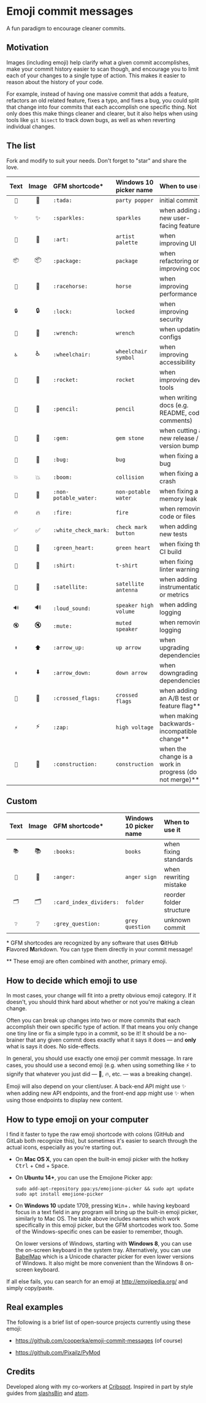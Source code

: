 # Emoji commit messages

A fun paradigm to encourage cleaner commits.

## Motivation

Images (including emoji) help clarify what a given commit accomplishes,
make your commit history easier to scan though, and encourage you
to limit each of your changes to a single type of action.
This makes it easier to reason about the history of your code.

For example, instead of having one massive commit that adds a feature,
refactors an old related feature, fixes a typo, and fixes a bug,
you could split that change into four commits that each accomplish
one specific thing. Not only does this make things cleaner and clearer,
but it also helps when using tools like `git bisect` to track down bugs,
as well as when reverting individual changes.

## The list

Fork and modify to suit your needs. Don't forget to "star" and share the love.

| Text | Image | GFM shortcode* | Windows 10 picker name | When to use it |
|:--:|:-----:|:--------- |:-------------- |:-------------- |
| `🎉` | :tada: | `:tada:` | `party popper` | initial commit |
| `✨` | :sparkles: | `:sparkles:` | `sparkles` | when adding a new user-facing feature |
| `🎨` | :art: | `:art:` | `artist palette` | when improving UI |
| `📦` | :package: | `:package:` | `package` | when refactoring or improving code |
| `🐎` | :racehorse: | `:racehorse:` | `horse` | when improving performance |
| `🔒` | :lock: | `:lock:` | `locked` | when improving security |
| `🔧` | :wrench: | `:wrench:` | `wrench` | when updating configs |
| `♿` | :wheelchair: | `:wheelchair:` | `wheelchair symbol` |  when improving accessibility |
| `🚀` | :rocket: | `:rocket:` | `rocket` | when improving dev tools |
| `📝` | :pencil: | `:pencil:` | `pencil` | when writing docs (e.g. README, code comments) |
| `💎` | :gem: | `:gem:` | `gem stone` | when cutting a new release / version bump |
| `🐛` | :bug: | `:bug:` | `bug` | when fixing a bug |
| `💥` | :boom: | `:boom:` | `collision` | when fixing a crash |
| `🚱` | :non-potable_water: | `:non-potable_water:` | `non-potable water` | when fixing a memory leak |
| `🔥` | :fire: | `:fire:` | `fire` | when removing code or files |
| `✅` | :white_check_mark: | `:white_check_mark:` | `check mark button` | when adding new tests |
| `💚` | :green_heart: | `:green_heart:` | `green heart` | when fixing the CI build |
| `👕` | :shirt: | `:shirt:` | `t-shirt` | when fixing linter warnings |
| `📡` | :satellite: | `:satellite:` | `satellite antenna` | when adding instrumentation or metrics |
| `🔊` | :loud_sound: | `:loud_sound:` | `speaker high volume` | when adding logging |
| `🔇` | :mute: | `:mute:` | `muted speaker` | when removing logging |
| `⬆` | :arrow_up: | `:arrow_up:` | `up arrow` | when upgrading dependencies |
| `⬇` | :arrow_down: | `:arrow_down:` | `down arrow` | when downgrading dependencies |
| `🎌` | :crossed_flags: | `:crossed_flags:` | `crossed flags` | when adding an A/B test or feature flag** |
| `⚡` | :zap: | `:zap:` | `high voltage` | when making a backwards-incompatible change** |
| `🚧` | :construction: | `:construction:` | `construction` | when the change is a work in progress (do not merge)** |

## Custom
| Text | Image | GFM shortcode* | Windows 10 picker name | When to use it |
|:--:|:-----:|:--------- |:-------------- |:-------------- |
| `📚` | :books: | `:books:` | `books` | when fixing standards  |
| `💢` | :anger: | `:anger:` | `anger sign` | when rewriting mistake  |
| `🗂️` | :card_index_dividers: | `:card_index_dividers:` | `folder` | reorder folder structure  |
| `❔` | :grey_question: | `:grey_question:` | `grey question` | unknown commit  |

\* GFM shortcodes are recognized by any software that uses **G**itHub **F**lavored **M**arkdown. You can type them directly in your commit message!

\** These emoji are often combined with another, primary emoji.

## How to decide which emoji to use

In most cases, your change will fit into a pretty obvious emoji category. If it doesn't, you should think hard about whether or not you're making a clean change.

Often you can break up changes into two or more commits that each accomplish their own specific type of action. If that means you only change one tiny line or fix a simple typo in a commit, so be it! It should be a no-brainer that any given commit does exactly what it says it does — and **only** what is says it does. No side-effects.

In general, you should use exactly one emoji per commit message. In rare cases, you should use a second emoji (e.g. when using something like :zap: to signify that whatever you just did — :bug:, :fire:, etc. — was a breaking change).

Emoji will also depend on your client/user. A back-end API might use :sparkles: when adding new API endpoints, and the front-end app might use :sparkles: when using those endpoints to display new content.

## How to type emoji on your computer

I find it faster to type the raw emoji shortcode with colons (GitHub and GitLab both recognize this), but sometimes it's easier to search through the actual icons, especially as you're starting out.

- On **Mac OS X**, you can open the built-in emoji picker with the hotkey <kbd>Ctrl</kbd> + <kbd>Cmd</kbd> + <kbd>Space</kbd>.

- On **Ubuntu 14+**, you can use the Emojione Picker app:

    ```console
    sudo add-apt-repository ppa:ys/emojione-picker && sudo apt update
    sudo apt install emojione-picker
    ```

- On **Windows 10** update 1709, pressing <kbd>Win</kbd>+<kbd>.</kbd> while having keyboard focus in a text field in any program will bring up the built-in emoji picker, similarly to Mac OS. The table above includes names which work specifically in this emoji picker, but the GFM shortcodes work too. Some of the Windows-specific ones can be easier to remember, though.

  On lower versions of Windows, starting with **Windows 8**, you can use the on-screen keyboard in the system tray. Alternatively, you can use [BabelMap] which is a Unicode character picker for even lower versions of Windows. It also might be more convenient than the Windows 8 on-screen keyboard.

If all else fails, you can search for an emoji at <http://emojipedia.org/> and simply copy/paste.

## Real examples

The following is a brief list of open-source projects currently using these emoji:

- https://github.com/cooperka/emoji-commit-messages (of course)

- https://github.com/Pixailz/PyMod
## Credits

Developed along with my co-workers at [Cribspot](https://www.cribspot.com/). Inspired in part by style guides from [slashsBin](https://github.com/slashsBin/styleguide-git-commit-message#suggested-emojis) and [atom](https://github.com/atom/atom/blob/master/CONTRIBUTING.md#git-commit-messages).

[BabelMap]: https://www.babelstone.co.uk/Software/BabelMap.html
